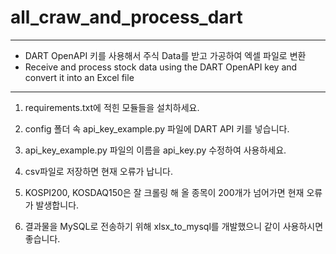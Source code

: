 # all_craw_and_process_dart

-----

* DART OpenAPI 키를 사용해서 주식 Data를 받고 가공하여 엑셀 파일로 변환
* Receive and process stock data using the DART OpenAPI key and convert it into an Excel file

-----

1. requirements.txt에 적힌 모듈들을 설치하세요.

2. config 폴더 속 api_key_example.py 파일에
DART API 키를 넣습니다.

3. api_key_example.py 파일의 이름을 api_key.py 수정하여 사용하세요.

4. csv파일로 저장하면 현재 오류가 납니다.

5. KOSPI200, KOSDAQ150은 잘 크롤링 해 올 종목이 200개가 넘어가면 현재 오류가 발생합니다.

6. 결과물을 MySQL로 전송하기 위해 xlsx_to_mysql를 개발했으니 같이 사용하시면 좋습니다.
